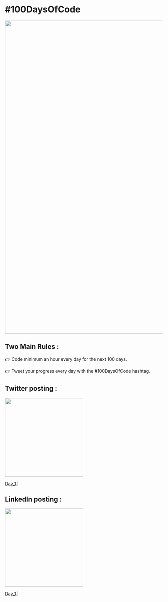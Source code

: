 # #100DaysOfCode
<img src="https://res.cloudinary.com/practicaldev/image/fetch/s--x_UTPDPk--/c_imagga_scale,f_auto,fl_progressive,h_900,q_auto,w_1600/https://thepracticaldev.s3.amazonaws.com/i/u5d7sosk30lm7pex8lqc.png" width="1000px"> 
 
## Two Main Rules :

👉 Code minimum an hour every day for the next 100 days.

👉 Tweet your progress every day with the #100DaysOfCode hashtag.

##  Twitter posting :

<a href="https://twitter.com/wiam_wiem_B">
<img src="https://user-images.githubusercontent.com/52404192/114699504-4eb20e80-9d18-11eb-9c1d-e89fba5a127c.png" width="250px"> 
  </a>
  
  
  <a href="https://twitter.com/wiam_wiem_B/status/1382061934418276356"> Day_1 </a> |
  
##  LinkedIn posting :

<a href="https://www.linkedin.com/in/wiem-borchani/">
<img src="https://user-images.githubusercontent.com/52404192/114699695-891bab80-9d18-11eb-84f8-a7846cdee723.png" width="250px">
  </a>
  
  <a href="https://www.linkedin.com/feed/update/urn:li:activity:6787833561480232960/"> Day_1 </a> |
